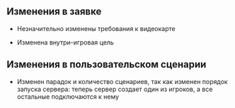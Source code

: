 ## Изменения в заявке ##

* Незначительно изменены требования к видеокарте

* Изменена внутри-игровая цель

## Изменения в пользовательском сценарии ##

* Изменен парадок и количество сценариев, так как изменен порядок запуска сервера:
теперь сервер создает один из игроков, а все остальные подключаются к нему



